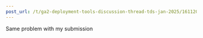 ```yaml
---
post_url: /t/ga2-deployment-tools-discussion-thread-tds-jan-2025/161120/175
---
```

Same problem with my submission